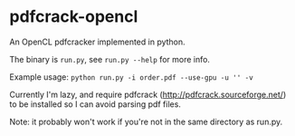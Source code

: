 pdfcrack-opencl
===============

An OpenCL pdfcracker implemented in python.

The binary is `run.py`, see `run.py --help` for more info.

Example usage: `python run.py -i order.pdf --use-gpu -u '' -v`

Currently I'm lazy, and require pdfcrack (http://pdfcrack.sourceforge.net/) to 
be installed so I can avoid parsing pdf files.

Note: it probably won't work if you're not in the same directory as run.py.
